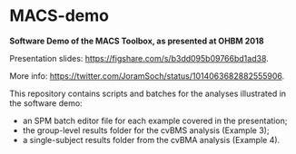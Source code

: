# MACS-demo

<b>Software Demo of the MACS Toolbox, as presented at OHBM 2018</b>

Presentation slides: https://figshare.com/s/b3dd095b09766bd1ad38.

More info: https://twitter.com/JoramSoch/status/1014063682882555906.

This repository contains scripts and batches for the analyses illustrated in the software demo:
- an SPM batch editor file for each example covered in the presentation;
- the group-level results folder for the cvBMS analysis (Example 3);
- a single-subject results folder from the cvBMA analysis (Example 4).
